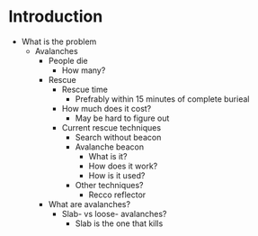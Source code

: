 # Introduction
- What is the problem
    - Avalanches
        - People die
            - How many?
        - Rescue
            - Rescue time
                - Prefrably within 15 minutes of complete burieal
            - How much does it cost? 
                - May be hard to figure out
            - Current rescue techniques
                - Search without beacon
                - Avalanche beacon
                    - What is it?
                    - How does it work?
                    - How is it used?
                - Other techniques?
                    - Recco reflector
        - What are avalanches?
            - Slab- vs loose- avalanches?
                - Slab is the one that kills

            